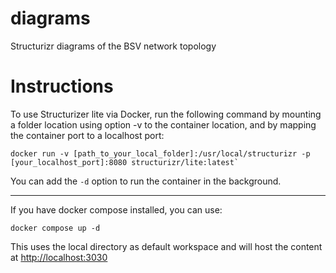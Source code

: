 # diagrams
Structurizr diagrams of the BSV network topology

# Instructions
To use Structurizer lite via Docker, run the following command by mounting a
folder location using option -v to the container location, and by mapping the
container port to a localhost port:

```
docker run -v [path_to_your_local_folder]:/usr/local/structurizr -p [your_localhost_port]:8080 structurizr/lite:latest`
```
You can add the `-d` option to run the container in the background.

---------

If you have docker compose installed, you can use:

```
docker compose up -d
```

This uses the local directory as default workspace and will host the content at [http://localhost:3030](http://localhost:3030)
